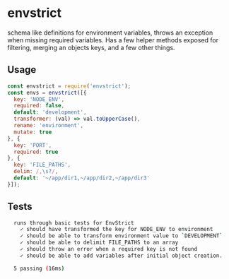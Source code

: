 # envstrict
schema like definitions for environment variables, throws an exception when missing required variables.  Has a few helper methods exposed for filtering, merging an objects keys, and a few other things.

## Usage
```js
const envstrict = require('envstrict');
const envs = envstrict([{
  key: 'NODE_ENV',
  required: false,
  default: 'development',
  transformer: (val) => val.toUpperCase(),
  rename: 'environment',
  mutate: true
}, {
  key: 'PORT',
  required: true
}, {
  key: 'FILE_PATHS',
  delim: /,\s?/,
  default: '~/app/dir1,~/app/dir2,~/app/dir3'
}]);
```

## Tests
```sh
  runs through basic tests for EnvStrict
    ✓ should have transformed the key for NODE_ENV to environment
    ✓ should be able to transform environment value to `DEVELOPMENT`
    ✓ should be able to delimit FILE_PATHS to an array
    ✓ should throw an error when a required key is not found
    ✓ should be able to add variables after initial object creation.

  5 passing (16ms)
```
